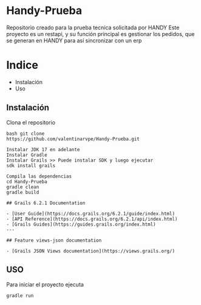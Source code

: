 # Handy-Prueba
Repositorio creado para la prueba tecnica solicitada por HANDY
Este proyecto es un restapi, y su función principal es gestionar los pedidos, que se generan en HANDY para así sincronizar con un erp

# Indice
- Instalación
- Uso

## Instalación
Clona el repositorio
````
bash git clone
https://github.com/valentinarvpe/Handy-Prueba.git

Instalar JDK 17 en adelante
Instalar Gradle
Instalar Grails >> Puede instalar SDK y luego ejecutar
sdk install grails

Compila las dependencias
cd Handy-Prueba
gradle clean
gradle build

## Grails 6.2.1 Documentation

- [User Guide](https://docs.grails.org/6.2.1/guide/index.html)
- [API Reference](https://docs.grails.org/6.2.1/api/index.html)
- [Grails Guides](https://guides.grails.org/index.html)
---

## Feature views-json documentation

- [Grails JSON Views documentation](https://views.grails.org/)

````
## USO
Para iniciar el proyecto ejecuta
````
gradle run
````
